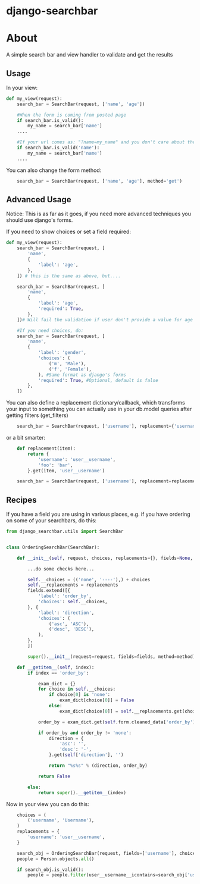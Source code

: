 django-searchbar
============

# About

A simple search bar and view handler to validate and get the results

## Usage

In your view:

```python
def my_view(request):
    search_bar = SearchBar(request, ['name', 'age'])

    #When the form is coming from posted page
    if search_bar.is_valid():
        my_name = search_bar['name']
    ....

    #If your url comes as: "?name=my_name" and you don't care about the age, do this instead:
    if search_bar.is_valid('name'):
        my_name = search_bar['name']
    ....
```

You can also change the form method:

```python
    search_bar = SearchBar(request, ['name', 'age'], method='get')
```

## Advanced Usage

Notice: This is as far as it goes, if you need more advanced techniques you should use django's forms.

If you need to show choices or set a field required:

```python
def my_view(request):
    search_bar = SearchBar(request, [
        'name',
        {
            'label': 'age',
        },
    ]) # this is the same as above, but....

    search_bar = SearchBar(request, [
        'name',
        {
            'label': 'age',
            'required': True,
        },
    ])# Will fail the validation if user don't provide a value for age

    #If you need choices, do:
    search_bar = SearchBar(request, [
        'name',
        {
            'label': 'gender',
            'choices': (
                ('m', 'Male'),
                ('f', 'Female'),
            ), #Same format as django's forms
            'required': True, #Optional, default is false
        },
    ])

```

You can also define a replacement dictionary/callback, which transforms your input to something you can actually use in your db.model queries after getting filters (get_filters)

```python
    search_bar = SearchBar(request, ['username'], replacement={'username': 'user__username'})
```

or a bit smarter:

```python
    def replacement(item):
        return {
            'username': 'user__username',
            'foo': 'bar',
        }.get(item, 'user__username')

    search_bar = SearchBar(request, ['username'], replacement=replacement)
```

## Recipes

If you have a field you are using in various places, e.g. if you have ordering on some of your searchbars, do this:

```python
from django_searchbar.utils import SearchBar


class OrderingSearchBar(SearchBar):

    def __init__(self, request, choices, replacements={}, fields=None, method='post'):

        ...do some checks here...

        self.__choices = (('none', '----'),) + choices
        self.__replacements = replacements
        fields.extend([{
            'label': 'order_by',
            'choices': self.__choices,
        }, {
            'label': 'direction',
            'choices': (
                ('asc', 'ASC'),
                ('desc', 'DESC'),
            ),
        },
        ])

        super().__init__(request=request, fields=fields, method=method)

    def __getitem__(self, index):
        if index == 'order_by':

            exam_dict = {}
            for choice in self.__choices:
                if choice[0] is 'none':
                    exam_dict[choice[0]] = False
                else:
                    exam_dict[choice[0]] = self.__replacements.get(choice[0], choice[0])

            order_by = exam_dict.get(self.form.cleaned_data['order_by'])

            if order_by and order_by != 'none':
                direction = {
                    'asc': '',
                    'desc': '-',
                }.get(self['direction'], '')

                return "%s%s" % (direction, order_by)

            return False

        else:
            return super().__getitem__(index)
```

Now in your view you can do this:

```python
    choices = (
        ('username', 'Username'),
    )
    replacements = {
        'username': 'user__username',
    }

    search_obj = OrderingSearchBar(request, fields=['username'], choices=choices, replacements=replacements)
    people = Person.objects.all()

    if search_obj.is_valid():
        people = people.filter(user__username__icontains=search_obj['username'])

```
